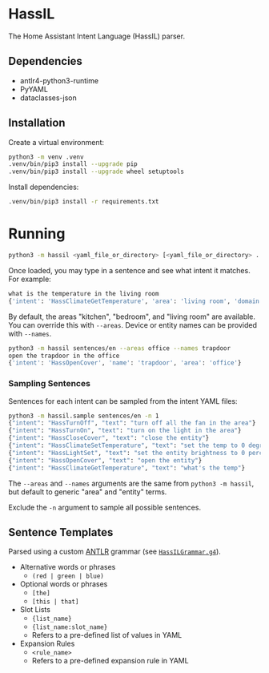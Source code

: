 # HassIL

The Home Assistant Intent Language (HassIL) parser.


## Dependencies

* antlr4-python3-runtime
* PyYAML
* dataclasses-json


## Installation

Create a virtual environment:

``` sh
python3 -m venv .venv
.venv/bin/pip3 install --upgrade pip
.venv/bin/pip3 install --upgrade wheel setuptools
```

Install dependencies:

``` sh
.venv/bin/pip3 install -r requirements.txt
```


# Running

``` sh
python3 -m hassil <yaml_file_or_directory> [<yaml_file_or_directory> ...]
```

Once loaded, you may type in a sentence and see what intent it matches.
For example:

``` sh
what is the temperature in the living room
{'intent': 'HassClimateGetTemperature', 'area': 'living room', 'domain': 'climate'}
```

By default, the areas "kitchen", "bedroom", and "living room" are available. You can override this with `--areas`. Device or entity names can be provided with `--names`.

``` sh
python3 -m hassil sentences/en --areas office --names trapdoor
open the trapdoor in the office
{'intent': 'HassOpenCover', 'name': 'trapdoor', 'area': 'office'}
```


### Sampling Sentences

Sentences for each intent can be sampled from the intent YAML files:

``` sh
python3 -m hassil.sample sentences/en -n 1
{"intent": "HassTurnOff", "text": "turn off all the fan in the area"}
{"intent": "HassTurnOn", "text": "turn on the light in the area"}
{"intent": "HassCloseCover", "text": "close the entity"}
{"intent": "HassClimateSetTemperature", "text": "set the temp to 0 degrees celsius"}
{"intent": "HassLightSet", "text": "set the entity brightness to 0 percent"}
{"intent": "HassOpenCover", "text": "open the entity"}
{"intent": "HassClimateGetTemperature", "text": "what's the temp"}
```

The `--areas` and `--names` arguments are the same from `python3 -m hassil`, but default to generic "area" and "entity" terms.

Exclude the `-n` argument to sample all possible sentences.


## Sentence Templates

Parsed using a custom [ANTLR](https://www.antlr.org) grammar (see [`HassILGrammar.g4`](HassILGrammar.g4)).

* Alternative words or phrases
  * `(red | green | blue)`
* Optional words or phrases
  * `[the]`
  * `[this | that]`
* Slot Lists
  * `{list_name}`
  * `{list_name:slot_name}`
  * Refers to a pre-defined list of values in YAML
* Expansion Rules
  * `<rule_name>`
  * Refers to a pre-defined expansion rule in YAML
